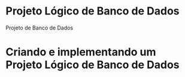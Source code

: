 # Projeto Lógico de Banco de Dados
 Projeto de Banco de Dados
 <h1> Criando e implementando um Projeto Lógico de Banco de Dados</h1>
 
